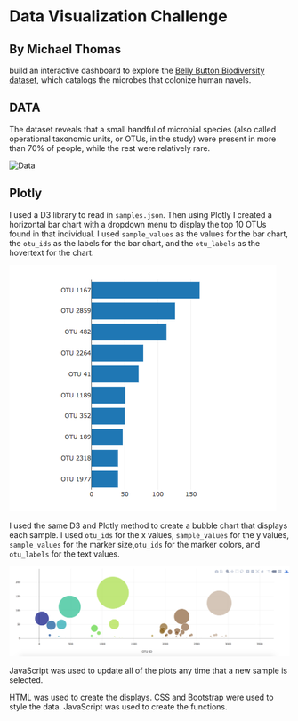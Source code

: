 # Data Visualization Challenge
## By Michael Thomas

build an interactive dashboard to explore the [Belly Button Biodiversity dataset](http://robdunnlab.com/projects/belly-button-biodiversity/), which catalogs the microbes that colonize human navels.

## DATA
The dataset reveals that a small handful of microbial species (also called operational taxonomic units, or OTUs, in the study) were present in more than 70% of people, while the rest were relatively rare.

![Data](images/sample.png)

## Plotly

I used a D3 library to read in `samples.json`. Then using Plotly I created a horizontal bar chart with a dropdown menu to display the top 10 OTUs found in that individual. I used `sample_values` as the values for the bar chart, the `otu_ids` as the labels for the bar chart, and the `otu_labels` as the hovertext for the chart.

![Bar Chart](Images/hw01.png)

I used the same D3 and Plotly method to create a bubble chart that displays each sample. I used `otu_ids` for the x values, `sample_values` for the y values, `sample_values` for the marker size,`otu_ids` for the marker colors, and `otu_labels` for the text values.

![Bubble Chart](Images/bubble_chart.png)

JavaScript was used to update all of the plots any time that a new sample is selected.

HTML was used to create the displays. 
CSS and Bootstrap were used to style the data. 
JavaScript was used to create the functions.
